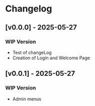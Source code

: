 # Changelog

## [v0.0.0] - 2025-05-27
### WIP Version
- Test of changeLog
- Creation of Login and Welcome Page

## [v0.0.1] - 2025-05-27
### WIP Version
- Admin menus



